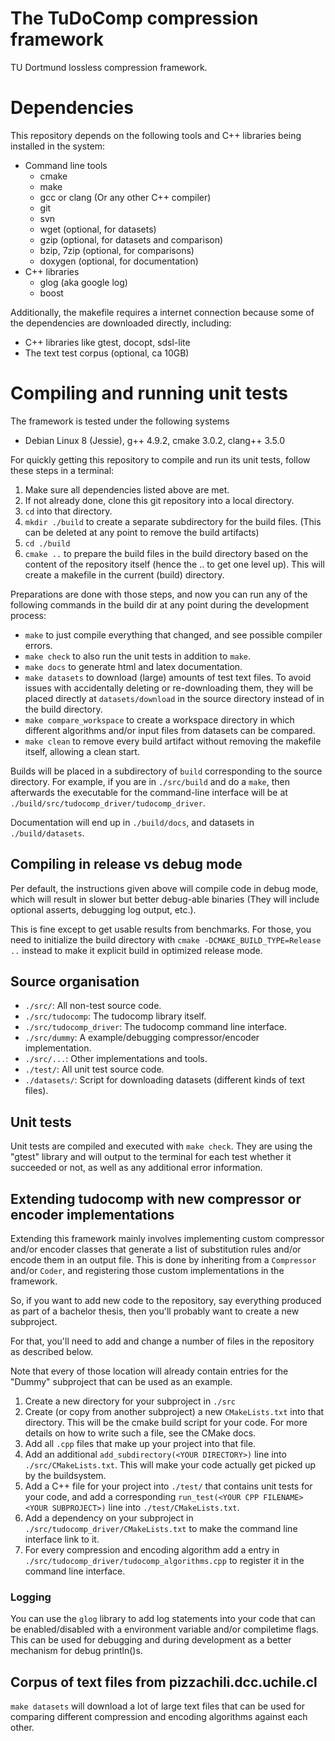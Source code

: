 The TuDoComp compression framework
==================================

TU Dortmund lossless compression framework.

# Dependencies

This repository depends on the following tools and C++ libraries
being installed in the system:

- Command line tools
  - cmake
  - make
  - gcc or clang (Or any other C++ compiler)
  - git
  - svn
  - wget (optional, for datasets)
  - gzip (optional, for datasets and comparison)
  - bzip, 7zip (optional, for comparisons)
  - doxygen (optional, for documentation)
- C++ libraries
  - glog (aka google log)
  - boost

Additionally, the makefile requires a internet connection because some of
the dependencies are downloaded directly, including:

- C++ libraries like gtest, docopt, sdsl-lite
- The text test corpus (optional, ca 10GB)

# Compiling and running unit tests

The framework is tested under the following systems
- Debian Linux 8 (Jessie), g++ 4.9.2, cmake 3.0.2, clang++ 3.5.0

For quickly getting this repository to compile and
run its unit tests, follow these steps in a terminal:

1. Make sure all dependencies listed above are met.
2. If not already done, clone this git repository into a local directory.
3. `cd` into that directory.
4. `mkdir ./build` to create a separate subdirectory for the build files.
  (This can be deleted at any point to remove the build artifacts)
5. `cd ./build`
6. `cmake ..` to prepare the build files in the build directory based on
   the content of the repository itself (hence the .. to get one level up).
   This will create a makefile in the current (build) directory.

Preparations are done with those steps, and now you can run any
of the following commands in the build dir at any point
during the development process:

- `make` to just compile everything that changed, and see possible compiler
  errors.
- `make check` to also run the unit tests in addition to `make`.
- `make docs` to generate html and latex documentation.
- `make datasets` to download (large) amounts of test text files.
  To avoid issues with accidentally deleting or re-downloading them,
  they will be placed directly at `datasets/download`
  in the source directory instead of in the build directory.
- `make compare_workspace` to create a workspace directory in which
  different algorithms and/or input files from datasets can be
  compared.
- `make clean` to remove every build artifact without removing the
  makefile itself, allowing a clean start.

Builds will be placed in a subdirectory of `build` corresponding to the source
directory. For example, if you are in `./src/build` and do a `make`, then
afterwards the executable for the command-line interface will be at
`./build/src/tudocomp_driver/tudocomp_driver`.

Documentation will end up in `./build/docs`, and datasets in `./build/datasets`.

## Compiling in release vs debug mode

Per default, the instructions given above will compile code in debug mode,
which will result in slower but better debug-able binaries
(They will include optional asserts, debugging log output, etc.).

This is fine except to get usable results from benchmarks. For those, you
need to initialize the build directory with
`cmake -DCMAKE_BUILD_TYPE=Release ..` instead to make it explicit build in
optimized release mode.

## Source organisation

- `./src/`: All non-test source code.
- `./src/tudocomp`: The tudocomp library itself.
- `./src/tudocomp_driver`: The tudocomp command line interface.
- `./src/dummy`: A example/debugging compressor/encoder implementation.
- `./src/...`: Other implementations and tools.
- `./test/`: All unit test source code.
- `./datasets/`: Script for downloading datasets (different kinds of text files).

## Unit tests

Unit tests are compiled and executed with `make check`.
They are using the "gtest" library and will output to the
terminal for each test whether it succeeded or not,
as well as any additional error information.

## Extending tudocomp with new compressor or encoder implementations

Extending this framework mainly involves implementing custom compressor
and/or encoder classes that generate a list of substitution rules and/or
encode them in an output file. This is done by inheriting from a
`Compressor` and/or `Coder`, and registering those custom implementations in
the framework.

So, if you want to add new code to the repository, say everything produced as
part of a bachelor thesis, then you'll probably want to create a
new subproject.

For that, you'll need to add and change a number of files in the repository
as described below.

Note that every of those location will already contain entries for the "Dummy"
subproject that can be used as an example.

1. Create a new directory for your subproject in `./src`
2. Create (or copy from another subproject) a new `CMakeLists.txt`
   into that directory. This will be the cmake build script for your code.
   For more details on how to write such a file, see the CMake docs.
3. Add all `.cpp` files that make up your project into that file.
4. Add an additional `add_subdirectory(<YOUR DIRECTORY>)` line into
   `./src/CMakeLists.txt`.
   This will make your code actually get picked up by the buildsystem.
5. Add a C++ file for your project into `./test/` that contains unit tests
   for your code, and add a corresponding
   `run_test(<YOUR CPP FILENAME> <YOUR SUBPROJECT>)`
   line into `./test/CMakeLists.txt`.
6. Add a dependency on your subproject in
   `./src/tudocomp_driver/CMakeLists.txt` to make the command line interface
   link to it.
7. For every compression and encoding algorithm add a entry in
   `./src/tudocomp_driver/tudocomp_algorithms.cpp` to register it in the
   command line interface.

### Logging

You can use the `glog` library to add log statements into your code that can
be enabled/disabled with a environment variable and/or compiletime flags.
This can be used for debugging and during development as a better mechanism
for debug println()s.

## Corpus of text files from pizzachili.dcc.uchile.cl

`make datasets` will download a lot of large text files that can be
used for comparing different compression and encoding algorithms against each
other.
